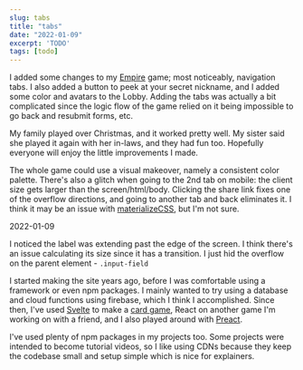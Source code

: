 ```yaml
---
slug: tabs
title: "tabs"
date: "2022-01-09"
excerpt: 'TODO'
tags: [todo]
---
```


<script>
  import Callout from "$lib/components/base/callout.svelte";
</script>

I added some changes to my [Empire](https://empire.ihtfy.com/) game; most noticeably, navigation tabs. I also added a button to peek at your secret nickname, and I added some color and avatars to the Lobby. Adding the tabs was actually a bit complicated since the logic flow of the game relied on it being impossible to go back and resubmit forms, etc.

My family played over Christmas, and it worked pretty well. My sister said she played it again with her in-laws, and they had fun too. Hopefully everyone will enjoy the little improvements I made.

The whole game could use a visual makeover, namely a consistent color palette. There's also a glitch when going to the 2nd tab on mobile: the client size gets larger than the screen/html/body. Clicking the share link fixes one of the overflow directions, and going to another tab and back eliminates it. I think it may be an issue with [materializeCSS](https://materializecss.com/), but I'm not sure.

<Callout type="info" date="2022-01-09">
2022-01-09

I noticed the label was extending past the edge of the screen. I think there's an issue calculating its size since it has a transition. I just hid the overflow on the parent element - `.input-field`
</Callout>

I started making the site years ago, before I was comfortable using a framework or even npm packages. I mainly wanted to try using a database and cloud functions using firebase, which I think I accomplished. Since then, I've used [Svelte](https://svelte.dev/) to make a [card game](https://optics.ihtfy.com/), React on another game I'm working on with a friend, and I also played around with [Preact](https://preactjs.com/).

I've used plenty of npm packages in my projects too. Some projects were intended to become tutorial videos, so I like using CDNs because they keep the codebase small and setup simple which is nice for explainers.

